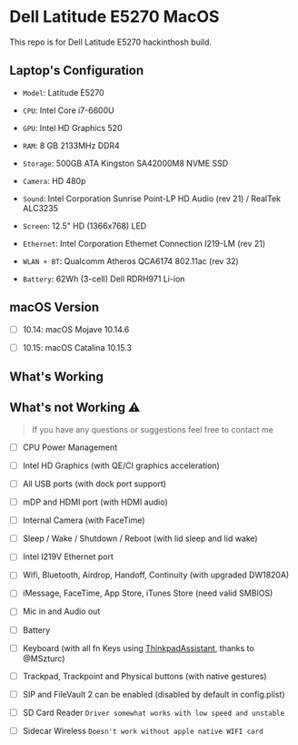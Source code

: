 # Dell Latitude E5270 MacOS

This repo is for Dell Latitude E5270 hackinthosh build.

## Laptop's Configuration

- `Model`: Latitude E5270

- `CPU`: Intel Core i7-6600U

- `GPU`: Intel HD Graphics 520

- `RAM`: 8 GB 2133MHz DDR4

- `Storage`: 500GB ATA Kingston SA42000M8 NVME SSD

- `Camera`: HD 480p

- `Sound`: Intel Corporation Sunrise Point-LP HD Audio (rev 21) / RealTek ALC3235

- `Screen`: 12.5" HD (1366x768) LED

- `Ethernet`: Intel Corporation Ethernet Connection I219-LM (rev 21)

- `WLAN + BT`: Qualcomm Atheros QCA6174 802.11ac (rev 32)

- `Battery`: 62Wh (3-cell) Dell RDRH971 Li-ion

## macOS Version

- [ ] 10.14: macOS Mojave 10.14.6

- [ ] 10.15: macOS Catalina 10.15.3

## What's Working

## What's not Working ⚠️

> If you have any questions or suggestions feel free to contact me

- [ ] CPU Power Management

- [ ] Intel HD Graphics (with QE/CI graphics acceleration)

- [ ] All USB ports (with dock port support)

- [ ] mDP and HDMI port (with HDMI audio)

- [ ] Internal Camera (with FaceTime)

- [ ] Sleep / Wake / Shutdown / Reboot (with lid sleep and lid wake)

- [ ] Intel I219V Ethernet port

- [ ] Wifi, Bluetooth, Airdrop, Handoff, Continuity (with upgraded DW1820A)

- [ ] iMessage, FaceTime, App Store, iTunes Store (need valid SMBIOS)

- [ ] Mic in and Audio out

- [ ] Battery

- [ ] Keyboard (with all fn Keys using [ThinkpadAssistant](https://github.com/MSzturc/ThinkpadAssistant), thanks to @MSzturc)

- [ ] Trackpad, Trackpoint and Physical buttons (with native gestures)

- [ ] SIP and FileVault 2 can be enabled (disabled by default in config.plist)

- [ ] SD Card Reader `Driver somewhat works with low speed and unstable`

- [ ] Sidecar Wireless `Doesn't work without apple native WIFI card`
  